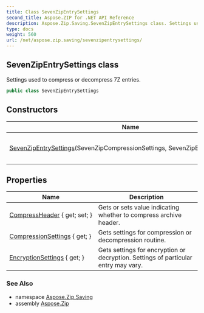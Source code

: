 ```yaml
---
title: Class SevenZipEntrySettings
second_title: Aspose.ZIP for .NET API Reference
description: Aspose.Zip.Saving.SevenZipEntrySettings class. Settings used to compress or decompress 7Z entries
type: docs
weight: 560
url: /net/aspose.zip.saving/sevenzipentrysettings/
---
```

## SevenZipEntrySettings class

Settings used to compress or decompress 7Z entries.

```csharp
public class SevenZipEntrySettings
```

## Constructors

| Name | Description |
| --- | --- |
| [SevenZipEntrySettings](sevenzipentrysettings/)(SevenZipCompressionSettings, SevenZipEncryptionSettings) | Initializes a new instance of the `SevenZipEntrySettings` class. |

## Properties

| Name | Description |
| --- | --- |
| [CompressHeader](../../aspose.zip.saving/sevenzipentrysettings/compressheader/) { get; set; } | Gets or sets value indicating whether to compress archive header. |
| [CompressionSettings](../../aspose.zip.saving/sevenzipentrysettings/compressionsettings/) { get; } | Gets settings for compression or decompression routine. |
| [EncryptionSettings](../../aspose.zip.saving/sevenzipentrysettings/encryptionsettings/) { get; } | Gets settings for encryption or decryption. Settings of particular entry may vary. |

### See Also

* namespace [Aspose.Zip.Saving](../../aspose.zip.saving/)
* assembly [Aspose.Zip](../../)


